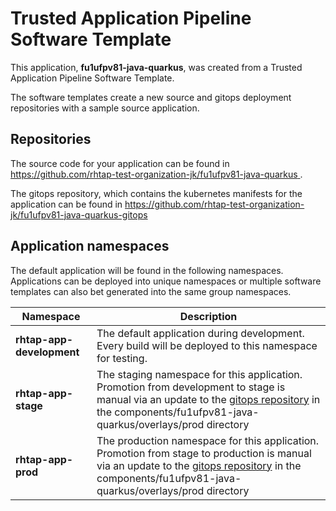 # Trusted Application Pipeline Software Template

This application, **fu1ufpv81-java-quarkus**, was created from a Trusted Application Pipeline Software Template.

The software templates create a new source and gitops deployment repositories with a sample source application. 

## Repositories

The source code for your application can be found in [https://github.com/rhtap-test-organization-jk/fu1ufpv81-java-quarkus ](https://github.com/rhtap-test-organization-jk/fu1ufpv81-java-quarkus ).
 
The gitops repository, which contains the kubernetes manifests for the application can be found in 
[https://github.com/rhtap-test-organization-jk/fu1ufpv81-java-quarkus-gitops ](https://github.com/rhtap-test-organization-jk/fu1ufpv81-java-quarkus-gitops ) 

## Application namespaces 

The default application will be found in the following namespaces. Applications can be deployed into unique namespaces or multiple software templates can also bet generated into the same group namespaces.  

|  Namespace   |  Description   |  
| -------- | -------- |   
| **rhtap-app-development** | The default application during development. Every build will be deployed to this namespace for testing. | 
| **rhtap-app-stage** | The staging namespace for this application. Promotion from development to stage is manual via an update to the [gitops repository](https://github.com/rhtap-test-organization-jk/fu1ufpv81-java-quarkus-gitops ) in the components/fu1ufpv81-java-quarkus/overlays/prod directory |  
| **rhtap-app-prod** | The production namespace for this application. Promotion from stage to production is manual via an update to the [gitops repository](https://github.com/rhtap-test-organization-jk/fu1ufpv81-java-quarkus-gitops ) in the components/fu1ufpv81-java-quarkus/overlays/prod directory | 